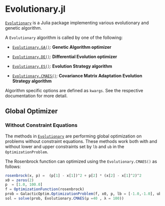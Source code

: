 # Evolutionary.jl
[`Evolutionary`](https://github.com/wildart/Evolutionary.jl) is a Julia package implementing various evolutionary and genetic algorithm.

A `Evolutionary` algorithm is called by one of the following:

- [`Evolutionary.GA()`](https://wildart.github.io/Evolutionary.jl/stable/ga/): **Genetic Algorithm optimizer**

- [`Evolutionary.DE()`](https://wildart.github.io/Evolutionary.jl/stable/de/): **Differential Evolution optimizer**

- [`Evolutionary.ES()`](https://wildart.github.io/Evolutionary.jl/stable/es/): **Evolution Strategy algorithm**

- [`Evolutionary.CMAES()`](https://wildart.github.io/Evolutionary.jl/stable/cmaes/): **Covariance Matrix Adaptation Evolution Strategy algorithm**

Algorithm specific options are defined as `kwargs`. See the respective documentation for more detail.


## Global Optimizer
### Without Constraint Equations

The methods in [`Evolutionary`](https://github.com/wildart/Evolutionary.jl) are performing global optimization on problems without
constraint equations. These methods work both with and without lower and upper constraints set by `lb` and `ub` in the `OptimizationProblem`.






The Rosenbrock function can optimized using the `Evolutionary.CMAES()` as follows:

```julia
rosenbrock(x, p) =  (p[1] - x[1])^2 + p[2] * (x[2] - x[1]^2)^2
x0 = zeros(2)
p  = [1.0, 100.0]
f = OptimizationFunction(rosenbrock)
prob = GalacticOptim.OptimizationProblem(f, x0, p, lb = [-1.0,-1.0], ub = [1.0,1.0])
sol = solve(prob, Evolutionary.CMAES(μ =40 , λ = 100))
```